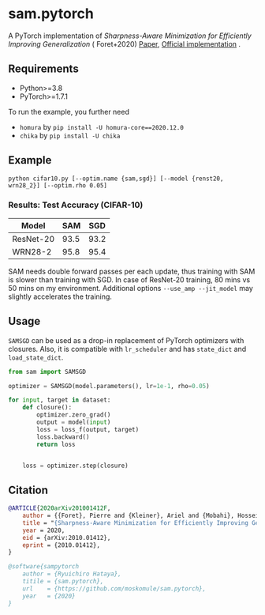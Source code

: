 # sam.pytorch

A PyTorch implementation of *Sharpness-Aware Minimization for Efficiently Improving Generalization* (
Foret+2020) [Paper](https://arxiv.org/abs/2010.01412), [Official implementation](https://github.com/google-research/sam)
.

## Requirements

* Python>=3.8
* PyTorch>=1.7.1

To run the example, you further need

* `homura` by `pip install -U homura-core==2020.12.0`
* `chika` by `pip install -U chika`

## Example

```commandline
python cifar10.py [--optim.name {sam,sgd}] [--model {renst20, wrn28_2}] [--optim.rho 0.05]
```

### Results: Test Accuracy (CIFAR-10)

Model       | SAM | SGD |
---         | --- | --- |
ResNet-20   | 93.5| 93.2|
WRN28-2     | 95.8| 95.4|

SAM needs double forward passes per each update, thus training with SAM is slower than training with SGD. In case of
ResNet-20 training, 80 mins vs 50 mins on my environment. Additional options `--use_amp --jit_model` may slightly
accelerates the training.

## Usage

`SAMSGD` can be used as a drop-in replacement of PyTorch optimizers with closures. Also, it is compatible
with `lr_scheduler` and has `state_dict` and `load_state_dict`.

```python
from sam import SAMSGD

optimizer = SAMSGD(model.parameters(), lr=1e-1, rho=0.05)

for input, target in dataset:
    def closure():
        optimizer.zero_grad()
        output = model(input)
        loss = loss_f(output, target)
        loss.backward()
        return loss


    loss = optimizer.step(closure)
```

## Citation

```bibtex
@ARTICLE{2020arXiv201001412F,
    author = {{Foret}, Pierre and {Kleiner}, Ariel and {Mobahi}, Hossein and {Neyshabur}, Behnam},
    title = "{Sharpness-Aware Minimization for Efficiently Improving Generalization}",
    year = 2020,
    eid = {arXiv:2010.01412},
    eprint = {2010.01412},
}

@software{sampytorch
    author = {Ryuichiro Hataya},
    titile = {sam.pytorch},
    url    = {https://github.com/moskomule/sam.pytorch},
    year   = {2020}
}
```